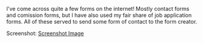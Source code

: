 I've come across quite a few forms on the internet! Mostly contact forms and comission forms, but I have also used my fair share of job application forms. All of these served to send some form of contact to the form creator.

Screenshot: [Screenshot Image](images/Screenshot%202023-03-05%20235151.png)
